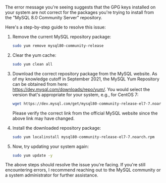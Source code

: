 The error message you're seeing suggests that the GPG keys installed on your system are not correct for the packages you're trying to install from the "MySQL 8.0 Community Server" repository. 

Here's a step-by-step guide to resolve this issue:

1. Remove the current MySQL repository package:

    ```bash
    sudo yum remove mysql80-community-release
    ```

2. Clear the yum cache:

    ```bash
    sudo yum clean all
    ```

3. Download the correct repository package from the MySQL website. As of my knowledge cutoff in September 2021, the MySQL Yum Repository can be obtained from here: https://dev.mysql.com/downloads/repo/yum/. You would select the version that's appropriate for your system, e.g., for CentOS 7:

    ```bash
    wget https://dev.mysql.com/get/mysql80-community-release-el7-7.noarch.rpm
    ```

    Please verify the correct link from the official MySQL website since the above link may have changed.

4. Install the downloaded repository package:

    ```bash
    sudo yum localinstall mysql80-community-release-el7-7.noarch.rpm
    ```

5. Now, try updating your system again:

    ```bash
    sudo yum update -y
    ```

The above steps should resolve the issue you're facing. If you're still encountering errors, I recommend reaching out to the MySQL community or a system administrator for further assistance.